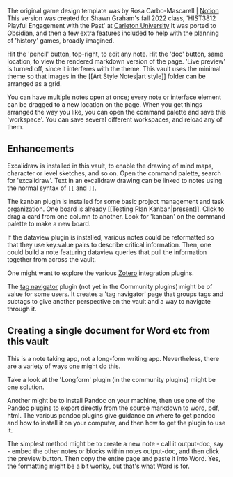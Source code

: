 The original game design template was by Rosa Carbo-Mascarell | [Notion](https://glamorous-save-06a.notion.site/Game-design-template-0132383574dd4c2dbff5d14e3a90761c) This version was created for Shawn Graham's fall 2022 class, 'HIST3812 Playful Engagement with the Past' at [Carleton University](https://carleton.ca) It was ported to Obsidian, and then a few extra features included to help with the planning of 'history' games, broadly imagined.

Hit the 'pencil' button, top-right, to edit any note. Hit the 'doc' button, same location, to view the rendered markdown version of the page. 'Live preview' is turned off, since it interferes with the theme. This vault uses the minimal theme so that images in the [[Art Style Notes|art style]] folder can be arranged as a grid.

You can have multiple notes open at once; every note or interface element can be dragged to a new location on the page. When you get things arranged the way you like, you can open the command palette and save this 'workspace'. You can save several different workspaces, and reload any of them.

## Enhancements

Excalidraw is installed in this vault, to enable the drawing of mind maps, character or level sketches, and so on. Open the command palette, search for 'excalidraw'. Text in an excalidraw drawing can be linked to notes using the normal syntax of `[[` and `]]`. 

The kanban plugin is installed for some basic project management and task organization. One board is already [[Testing Plan Kanban|present]]. Click to drag a card from one column to another. Look for 'kanban' on the command palette to make a new board.

If the dataview plugin is installed, various notes could be reformatted so that they use key:value pairs to describe critical information. Then, one could build a note featuring dataview queries that pull the information together from across the vault. 

One might want to explore the various [Zotero](https://zotero.org) integration plugins. 

The [tag navigator](https://github.com/alexobenauer/obsidian-tag-navigator) plugin (not yet in the Community plugins) might be of value for some users. It creates a 'tag navigator' page that groups tags and subtags to give another perspective on the vault and a way to navigate through it.

## Creating a single document for Word etc from this vault

This is a note taking app, not a long-form writing app. Nevertheless, there are a variety of ways one might do this. 

Take a look at the 'Longform' plugin (in the community plugins) might be one solution.

Another might be to install Pandoc on your machine, then use one of the Pandoc plugins to export directly from the source markdown to word, pdf, html. The various pandoc plugins give guidance on where to get pandoc and how to install it on your computer, and then how to get the plugin to use it.

The simplest method might be to create a new note - call it output-doc, say - embed the other notes or blocks within notes output-doc, and then click the preview button. Then copy the entire page and paste it into Word. Yes, the formatting might be a bit wonky, but that's what Word is for. 